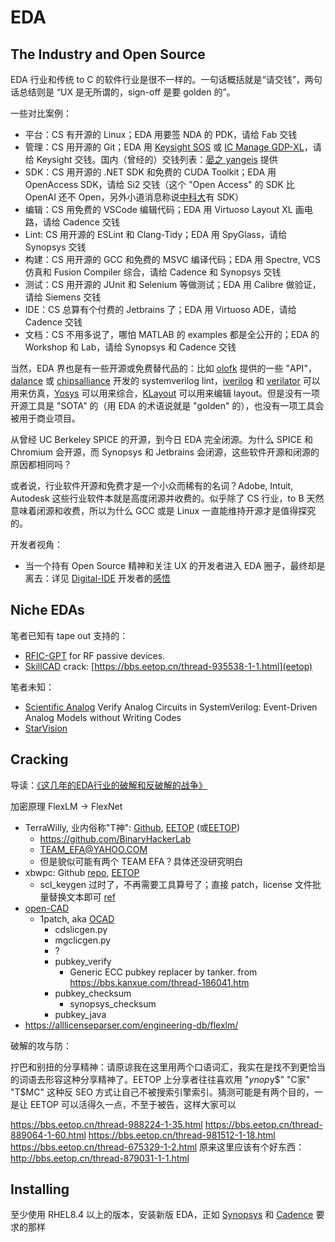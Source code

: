# EDA

## The Industry and Open Source

EDA 行业和传统 to C 的软件行业是很不一样的。一句话概括就是“请交钱”，两句话总结则是 “UX 是无所谓的，sign-off 是要 golden 的”。

一些对比案例：

- 平台：CS 有开源的 Linux；EDA 用要签 NDA 的 PDK，请给 Fab 交钱
- 管理：CS 用开源的 Git；EDA 用 [Keysight SOS](https://www.keysight.com/us/en/products/software/pathwave-design-software/design-data-and-ip-management/design-data-management-sos.html) 或 [IC Manage GDP-XL](https://www.icmanage.com/design-ip-management-gdp-xl/)，请给 Keysight 交钱。国内（曾经的）交钱列表：[晏之 yangeis](http://www.yangeis.com.cn/news/38.html) 提供
- SDK：CS 用开源的 .NET SDK 和免费的 CUDA Toolkit；EDA 用 OpenAccess SDK，请给 Si2 交钱（这个 "Open Access" 的 SDK 比 OpenAI 还不 Open，另外小道消息称说[中科大](https://bbs.eetop.cn/thread-962015-1-1.html)有 SDK）
- 编辑：CS 用免费的 VSCode 编辑代码；EDA 用 Virtuoso Layout XL 画电路，请给 Cadence 交钱
- Lint: CS 用开源的 ESLint 和 Clang-Tidy；EDA 用 SpyGlass，请给 Synopsys 交钱
- 构建：CS 用开源的 GCC 和免费的 MSVC 编译代码；EDA 用 Spectre, VCS 仿真和 Fusion Compiler 综合，请给 Cadence 和 Synopsys 交钱
- 测试：CS 用开源的 JUnit 和 Selenium 等做测试；EDA 用 Calibre 做验证，请给 Siemens 交钱
- IDE：CS 总算有个付费的 Jetbrains 了；EDA 用 Virtuoso ADE，请给 Cadence 交钱 
- 文档：CS 不用多说了，哪怕 MATLAB 的 examples 都是全公开的；EDA 的 Workshop 和 Lab，请给 Synopsys 和 Cadence 交钱


当然，EDA 界也是有一些开源或免费替代品的：比如 [olofk](https://github.com/olofk/edalize) 提供的一些 "API"，[dalance](https://github.com/dalance) 或 [chipsalliance](https://github.com/chipsalliance) 开发的 systemverilog lint，[iverilog](https://github.com/steveicarus/iverilog) 和 [verilator](https://github.com/verilator/verilator) 可以用来仿真，[Yosys](https://github.com/YosysHQ/yosys) 可以用来综合，[KLayout](https://www.klayout.de/) 可以用来编辑 layout。但是没有一项开源工具是 "SOTA" 的（用 EDA 的术语说就是 "golden" 的），也没有一项工具会被用于商业项目。

从曾经 UC Berkeley SPICE 的开源，到今日 EDA 完全闭源。为什么 SPICE 和 Chromium 会开源，而 Synopsys 和 Jetbrains 会闭源，这些软件开源和闭源的原因都相同吗？

或者说，行业软件开源和免费才是一个小众而稀有的名词？Adobe, Intuit, Autodesk 这些行业软件本就是高度闭源并收费的。似乎除了 CS 行业，to B 天然意味着闭源和收费，所以为什么 GCC 或是 Linux 一直能维持开源才是值得探究的。

开发者视角：

- 当一个持有 Open Source 精神和关注 UX 的开发者进入 EDA 圈子，最终却是离去：详见 [Digital-IDE](https://github.com/Digital-EDA/Digital-IDE) 开发者的[感悟](https://www.zhihu.com/question/1890410020828575085/answer/1917651711587230283)


## Niche EDAs

笔者已知有 tape out 支持的：

- [RFIC-GPT](https://zhuanlan.zhihu.com/p/719728477) for RF passive devices.
- [SkillCAD](https://skillcad.com) crack: [https://bbs.eetop.cn/thread-935538-1-1.html](eetop)

笔者未知：

- [Scientific Analog](https://www.scianalog.com/) Verify Analog Circuits in SystemVerilog: Event-Driven Analog Models without Writing Codes
- [StarVision](https://www.concept.de/StarVision.html)

## Cracking

导读：[《这几年的EDA行业的破解和反破解的战争》](https://bbs.eetop.cn/thread-675771-1-115.html)

加密原理 FlexLM → FlexNet


- TerraWilly, 业内俗称"T神": [Github](https://github.com/TerraWilly), [EETOP](https://blog.eetop.cn/space-uid-1764513.html) (或[EETOP](https://blog.eetop.cn/willyterra))
  - https://github.com/BinaryHackerLab
  - TEAM_EFA@YAHOO.COM
  - 但是貌似可能有两个 TEAM EFA？具体还没研究明白
- xbwpc: Github [repo](https://github.com/xbwpc/EDA_FeatureColle), [EETOP](https://blog.eetop.cn/856100)
  - scl_keygen 过时了，不再需要工具算号了；直接 patch，license 文件批量替换文本即可 [ref](https://bbs.eetop.cn/forum.php?mod=redirect&goto=findpost&ptid=983358&pid=11397884)
- [open-CAD](https://bbs.eetop.cn/thread-863823-1-1.html)
  - 1patch, aka [OCAD](https://bbs.eetop.cn/thread-863823-1-1.html)
    - cdslicgen.py
    - mgclicgen.py
    - ? 
    - pubkey_verify
      - Generic ECC pubkey replacer by tanker. from https://bbs.kanxue.com/thread-186041.htm
    - pubkey_checksum
      - synopsys_checksum
    - pubkey_java
- https://alllicenseparser.com/engineering-db/flexlm/

破解的攻与防：

拧巴和别扭的分享精神：请原谅我在这里用两个口语词汇，我实在是找不到更恰当的词语去形容这种分享精神了。EETOP 上分享者往往喜欢用 "$ynop$y$" "C家" "T$MC" 这种反 SEO 方式让自己不被搜索引擎索引。猜测可能是有两个目的，一是让 EETOP 可以活得久一点，不至于被告，这样大家可以



https://bbs.eetop.cn/thread-988224-1-35.html
https://bbs.eetop.cn/thread-889064-1-60.html
https://bbs.eetop.cn/thread-981512-1-18.html
https://bbs.eetop.cn/thread-675329-1-2.html
原来这里应该有个好东西：http://bbs.eetop.cn/thread-879031-1-1.html

## Installing

至少使用 RHEL8.4 以上的版本，安装新版 EDA，正如 [Synopsys](https://www.synopsys.com/support/licensing-installation-computeplatforms/compute-platforms/compute-platforms-roadmap.html) 和 [Cadence](https://www.cadence.com/en_US/home/support/computing-platform-support/support-road-map-2023x-2026x.html) 要求的那样
